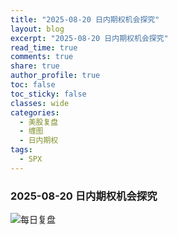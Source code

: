 ```yaml
---
title: "2025-08-20 日内期权机会探究"
layout: blog
excerpt: "2025-08-20 日内期权机会探究"
read_time: true
comments: true
share: true
author_profile: true
toc: false
toc_sticky: false
classes: wide
categories:
  - 美股复盘
  - 缠图
  - 日内期权
tags:
  - SPX
---
```


### 2025-08-20 日内期权机会探究

![每日复盘](https://image.olim.cc/2025/2025-08-20-期权机会探究.jpg)

